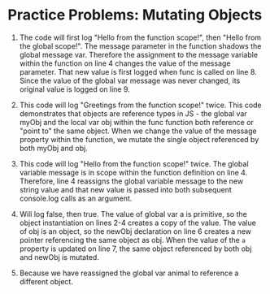 # Practice Problems: Mutating Objects

1. The code will first log "Hello from the function scope!", then "Hello from the global scope!". The message parameter in the function shadows the global message var. Therefore the assignment to the message variable within the function on line 4 changes the value of the message parameter. That new value is first logged when func is called on line 8. Since the value of the global var message was never changed, its original value is logged on line 9.

2. This code will log "Greetings from the function scope!" twice. This code demonstrates that objects are reference types in JS - the global var myObj and the local var obj within the func function both reference or "point to" the same object. When we change the value of the message property within the function, we mutate the single object referenced by both myObj and obj.

3. This code will log "Hello from the function scope!" twice. The global variable message is in scope within the function definition on line 4. Therefore, line 4 reassigns the global variable message to the new string value and that new value is passed into both subsequent console.log calls as an argument.

4. Will log false, then true. The value of global var a is primitive, so the object instantiation on lines 2-4 creates a copy of the value. The value of obj is an object, so the newObj declaration on line 6 creates a new pointer referencing the same object as obj. When the value of the `a` property is updated on line 7, the same object referenced by both obj and newObj is mutated.

5. Because we have reassigned the global var animal to reference a different object.
